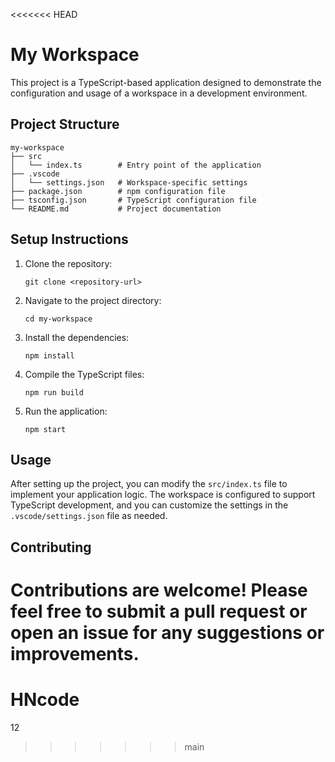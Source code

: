 <<<<<<< HEAD
# My Workspace

This project is a TypeScript-based application designed to demonstrate the configuration and usage of a workspace in a development environment.

## Project Structure

```
my-workspace
├── src
│   └── index.ts        # Entry point of the application
├── .vscode
│   └── settings.json   # Workspace-specific settings
├── package.json        # npm configuration file
├── tsconfig.json       # TypeScript configuration file
└── README.md           # Project documentation
```

## Setup Instructions

1. Clone the repository:
   ```
   git clone <repository-url>
   ```

2. Navigate to the project directory:
   ```
   cd my-workspace
   ```

3. Install the dependencies:
   ```
   npm install
   ```

4. Compile the TypeScript files:
   ```
   npm run build
   ```

5. Run the application:
   ```
   npm start
   ```

## Usage

After setting up the project, you can modify the `src/index.ts` file to implement your application logic. The workspace is configured to support TypeScript development, and you can customize the settings in the `.vscode/settings.json` file as needed.

## Contributing

Contributions are welcome! Please feel free to submit a pull request or open an issue for any suggestions or improvements.
=======
# HNcode
12
>>>>>>> main

